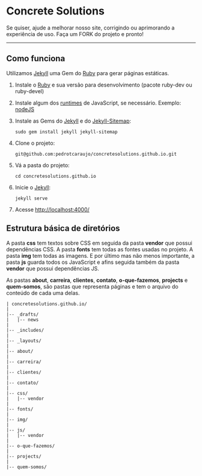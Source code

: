 Concrete Solutions
==========
Se quiser, ajude a melhorar nosso site, corrigindo ou aprimorando a experiência de uso. Faça um FORK do projeto e pronto!

----------

Como funciona
----------
Utilizamos [Jekyll](http://jekyllrb.com) uma Gem do [Ruby](http://www.ruby-lang.org/) para gerar páginas estáticas.

1. Instale o [Ruby](http://www.ruby-lang.org/pt/downloads/) e sua versão para desenvolvimento (pacote ruby-dev ou ruby-devel)

2. Instale algum dos [runtimes](https://github.com/sstephenson/execjs#execjs) de JavaScript, se necessário. Exemplo: [nodeJS](http://nodejs.org/download/)

3. Instale as Gems do [Jekyll](http://jekyllrb.com/) e do [Jekyll-Sitemap](https://github.com/jekyll/jekyll-sitemap):
    ```
    sudo gem install jekyll jekyll-sitemap
    ```

4. Clone o projeto:
    ```
    git@github.com:pedrotcaraujo/concretesolutions.github.io.git
    ```

5. Vá a pasta do projeto:
    ```
    cd concretesolutions.github.io
    ```

6. Inicie o [Jekyll](http://jekyllrb.com/):
    ```
    jekyll serve
    ```

7. Acesse [http://localhost:4000/](http://localhost:4000/)


Estrutura básica de diretórios
----------
A pasta **css** tem textos sobre CSS em seguida da pasta **vendor** que possui dependências CSS. A pasta **fonts** tem todas as fontes usadas no projeto. A pasta **img** tem todas as imagens. E por último mas não menos importante, a pasta **js** guarda todos os JavaScript e afins seguida também da pasta **vendor** que possui dependências JS.

As pastas **about**, **carreira**, **clientes**, **contato**, **o-que-fazemos**, **projects** e **quem-somos**, são pastas que representa páginas e tem o arquivo do conteúdo de cada uma delas.


```
| concretesolutions.github.io/
|
|-- _drafts/
|   |-- news
|
|-- _includes/
|
|-- _layouts/
|
|-- about/
|
|-- carreira/
|
|-- clientes/
|
|-- contato/
|
|-- css/
|   |-- vendor
|
|-- fonts/
|
|-- img/
|
|-- js/
|   |-- vendor
|
|-- o-que-fazemos/
|
|-- projects/
|
|-- quem-somos/
```


